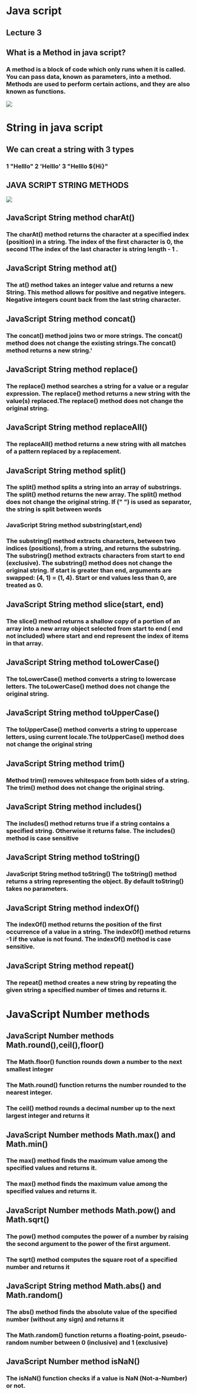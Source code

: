 # Java script
 ## Lecture 3 
 ## What is a Method in java script?
### A method is a block of code which only runs when it is called. You can pass data, known as parameters, into a method. Methods are used to perform certain actions, and they are  also known as functions.

![](https://th.bing.com/th/id/R.8bfe46e088bb6c550e79fced2edbad02?rik=J9Cr%2bdhBvL0nzw&pid=ImgRaw&r=0)

# String in java script
## We can creat a string with 3 types 
### 1 "Helllo" 2 'Helllo' 3 "Helllo ${Hi}"

## JAVA SCRIPT STRING METHODS
![](https://www.tutorialstonight.com/assets/js/javascript-string-methods.png)

## JavaScript String method charAt()
### The charAt() method returns the character at a specified index (position) in a string. The index of the first character is 0, the second 1The index of the last character is string length - 1 .

## JavaScript String method at()
### The at() method takes an integer value and returns a new String. This method allows for positive and negative integers. Negative integers count back from the last string character.

## JavaScript String method concat()
### The concat() method joins two or more strings. The concat() method does not change the existing strings.The concat() method returns a new string.'
## JavaScript String method replace()
### The replace() method searches a string for a value or a regular expression. The replace() method returns a new string with the value(s) replaced.The replace() method does not change the original string.
## JavaScript String method replaceAll()
### The replaceAll() method returns a new string with all matches of a pattern replaced by a replacement.
## JavaScript String method split()
### The split() method splits a string into an array of substrings. The split() method returns the new array. The split() method does not change the original string. If (" ") is used as separator, the string is split between words
### JavaScript String method substring(start,end)
### The substring() method extracts characters, between two indices (positions), from a string, and returns the substring. The substring() method extracts characters from start to end (exclusive). The substring() method does not change the original string. If start is greater than end, arguments are swapped: (4, 1) = (1, 4). Start or end values less than 0, are treated as 0.

## JavaScript String method slice(start, end)
### The slice() method returns a shallow copy of a portion of an array into a new array object selected from start to end ( end not included) where start and end represent the index of items in that array.

## JavaScript String method toLowerCase()
### The toLowerCase() method converts a string to lowercase letters. The toLowerCase() method does not change the original string.
## JavaScript String method toUpperCase()
### The toUpperCase() method converts a string to uppercase letters, using current locale.The toUpperCase() method does not change the original string
## JavaScript String method trim()
### Method trim() removes whitespace from both sides of a string. The trim() method does not change the original string.
## JavaScript String method includes()
### The includes() method returns true if a string contains a specified string. Otherwise it returns false. The includes() method is case sensitive
## JavaScript String method toString()
### JavaScript String method toString() The toString() method returns a string representing the object. By default toString() takes no parameters.
## JavaScript String method indexOf()
### The indexOf() method returns the position of the first occurrence of a value in a string. The indexOf() method returns -1 if the value is not found. The indexOf() method is case sensitive.
## JavaScript String method repeat()
### The repeat() method creates a new string by repeating the given string a specified number of times and returns it.

# JavaScript Number methods
## JavaScript Number methods Math.round(),ceil(),floor()
### The Math.floor() function rounds down a number to the next smallest integer
### The Math.round() function returns the number rounded to the nearest integer.
### The ceil() method rounds a decimal number up to the next largest integer and returns it
## JavaScript Number methods Math.max() and Math.min()
### The max() method finds the maximum value among the specified values and returns it.
### The max() method finds the maximum value among the specified values and returns it.
## JavaScript Number methods Math.pow() and Math.sqrt()
### The pow() method computes the power of a number by raising the second argument to the power of the first argument.
### The sqrt() method computes the square root of a specified number and returns it
## JavaScript String method Math.abs() and Math.random()
### The abs() method finds the absolute value of the specified number (without any sign) and returns it
### The Math.random() function returns a floating-point, pseudo-random number between 0 (inclusive)  and 1 (exclusive)
## JavaScript Number method isNaN()
### The isNaN() function checks if a value is NaN (Not-a-Number) or not.
